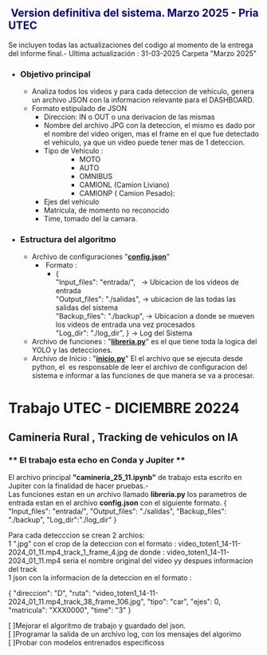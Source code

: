 <!-- PRIA - UTEC -->
<h2><span style="color: #000080;"><strong>&nbsp;Version definitiva del sistema. Marzo 2025 - Pria UTEC</strong></span></h2>
<p>Se incluyen todas las actualizaciones del codigo al momento de la entrega del informe final.- Ultima actualización : 31-03-2025  Carpeta "Marzo 2025"</p>
<ul>
<li>
<h3><strong>Objetivo principal</strong></h3>
<ul>
<li>Analiza todos los videos y para cada deteccion de vehiculo, genera un archivo JSON con la informacion relevante para el DASHBOARD.</li>
<li>Formato estipulado de JSON
<ul>
<li>Direccion: IN o OUT o una derivacion de las mismas</li>
<li>Nombre del archivo JPG con la deteccion, el mismo es dado por el nombre del video origen, mas el frame en el que fue detectado el vehiculo, ya que un video puede tener mas de 1 deteccion.</li>
<li>Tipo de Vehiculo : <br />
<ul>
<li style="list-style-type: none;">
<ul>
<li style="list-style-type: none;">
<ul>
<li>MOTO</li>
<li>AUTO</li>
<li>OMNIBUS</li>
<li>CAMIONL (Camion Liviano)</li>
<li>CAMIONP ( Camion Pesado):</li>
</ul>
</li>
</ul>
</li>
</ul>
</li>
<li>Ejes del vehiculo</li>
<li>Matricula, de momento no reconocido</li>
<li>Time, tomado del la camara.</li>
</ul>
</li>
</ul>
</li>
<li>
<h3><strong>Estructura del algoritmo</strong></h3>
<ul>
<li>Archivo de configuraciones "<span style="text-decoration: underline;"><strong>config.json</strong></span>"
<ul>
<li>&nbsp;Formato : <br />
<ul>
<li>{<br />"Input_files": "entrada/",&nbsp;&nbsp; -&gt; Ubicacion de los videos de entrada<br />"Output_files": "./salidas", -&gt; ubicacion de las todas las salidas del sistema<br />"Backup_files": "./backup", -&gt; Ubicacion a donde se mueven los videos de entrada una vez procesados<br />"Log_dir": "./log_dir", } -&gt; Log del Sistema</li>
</ul>
</li>
</ul>
</li>
<li>Archivo de funciones : "<strong><span style="text-decoration: underline;">libreria.py</span></strong>" es el que tiene toda la logica del YOLO y las detecciones.</li>
<li>Archivo de Inicio : "<span style="text-decoration: underline;"><strong>inicio.py</strong></span>" El el archivo que se ejecuta desde python, el&nbsp; es responsable de leer el archivo de configuracion del sistema e informar a las funciones de que manera se va a procesar.</li>
</ul>
</li>
</ul>




# **Trabajo UTEC** - DICIEMBRE 20224 <br>
## **Camineria Rural , Tracking de vehiculos on IA** <br>
### ** El trabajo esta echo en Conda y Jupiter **
El archivo principal **"camineria_25_11.ipynb"** de trabajo esta escrito en Jupiter con la finalidad de hacer pruebas.-<br>
Las funciones estan en un archivo llamado **libreria.py**
los parametros de entrada estan en el archivo **config.json** con el siguiente formato.
{
    "Input_files": "entrada/",
    "Output_files": "./salidas",
    "Backup_files": "./backup",
	"Log_dir":"./log_dir"
}

Para cada detecccion se crean 2 archios:<br>
1 ".jpg" con el crop de la deteccion con el formato : video_toten1_14-11-2024_01_11.mp4_track_1_frame_4.jpg de donde : video_toten1_14-11-2024_01_11.mp4 seria el nombre original del video yy despues informacion del track<br>
1 json con la informacion de la deteccion en el formato :

{
    "direccion": "D",
    "ruta": "video_toten1_14-11-2024_01_11.mp4_track_38_frame_106.jpg",
    "tipo": "car",
    "ejes": 0,
    "matricula": "XXX0000",
    "time": "3"
}

[ ]Mejorar el algoritmo de trabajo y guardado del json.<br>
[ ]Programar la salida de un archivo log, con los mensajes del algorimo <br>
[ ]Probar con modelos entrenados especificoss <br>
                  
            
